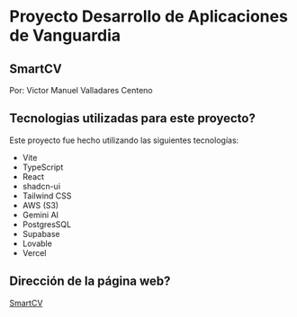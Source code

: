 # Proyecto Desarrollo de Aplicaciones de Vanguardia

## SmartCV

Por: Victor Manuel Valladares Centeno

## Tecnologias utilizadas para este proyecto?

Este proyecto fue hecho utilizando las siguientes tecnologías:

- Vite
- TypeScript
- React
- shadcn-ui
- Tailwind CSS
- AWS (S3)
- Gemini AI
- PostgresSQL
- Supabase
- Lovable 
- Vercel

## Dirección de la página web?

[SmartCV](https://smartcv-mvp.vercel.app/)

